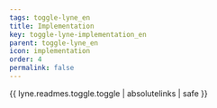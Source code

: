 ```yaml
---
tags: toggle-lyne_en
title: Implementation
key: toggle-lyne-implementation_en
parent: toggle-lyne_en
icon: implementation
order: 4
permalink: false  
---
```

{{ lyne.readmes.toggle.toggle | absolutelinks | safe }}


